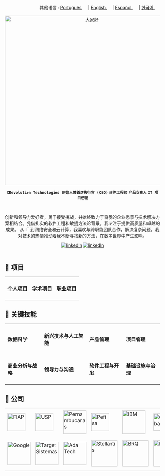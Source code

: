 <div align="right">
  其他语言 : <a href="https://github.com/LlynS2/LLYNS2/tree/Português" target="_blank">Português <img src="https://github.com/user-attachments/assets/fa0289cd-3feb-4b62-a6b5-19d80a95a50c" width="15"></a> | <a href="https://github.com/LlynS2/LLYNS2" target="_blank">English <img src="https://github.com/user-attachments/assets/8e065c04-101a-4fd8-814c-b8e6778fca1a" width="15"></a> | <a href="https://github.com/LlynS2/LLYNS2/tree/Español" target="_blank">Español <img src="https://github.com/user-attachments/assets/0a4eb85c-cd21-43fc-bd98-7c1042f7b08e" width="17"></a> | <a href="https://github.com/LlynS2/LLYNS2/tree/한국어" target="_blank">한국어 <img src="https://github.com/user-attachments/assets/5f6886c4-4a79-49b7-b33c-053e1b7ba8c4" width="17"></a>
</div><br>

<div align="center">
   <img src="https://github.com/user-attachments/assets/b5fe7caa-b87d-4d28-b075-c76b1cd4efee" alt="大家好" width="550">
</div>

<div align="center">
   
   **`XRevolution Technologies 创始人兼首席执行官 (CEO)`** **`软件工程师`** **`产品负责人`** **`IT 项目经理`**
   
</div><br>

<div align="center">
  <p>创新和领导力爱好者，勇于接受挑战，并始终致力于将我的企业愿景与技术解决方案相结合。凭借扎实的软件工程和敏捷方法论背景，我专注于提供高质量和卓越的成果。
     从 IT 到网络安全和云计算，我喜欢与跨职能团队合作，解决复杂问题。我对技术的热情推动着我不断寻找新的方法，在数字世界中产生影响。</p>
</div>

<div align="center">
   <a href="https://www.linkedin.com/in/hevellyn-mc-frei-mba-079020219/"><img alt="linkedIn" src="https://custom-icon-badges.demolab.com/badge/-专业LinkedIn-pink?style=for-the-badge&logo=linkedin"/></a>
   <a href="https://www.linkedin.com/company/xrevolution-technologies/"><img alt="linkedIn" src="https://custom-icon-badges.demolab.com/badge/-企业LinkedIn-cyan?style=for-the-badge&logo=linkedin"/></a>
</div><br>

<div>
    <h2>📝 项目</h2>
   <table align="center">
    <tbody>
        <tr>
            <td><h4><a href="https://github.com/LlynS2/Personal-Projects" target="_blank">个人项目</h4></a></td>
            <td><h4><a href="https://github.com/LlynS2/Academic-Projects" target="_blank">学术项目</h4></a></td>
            <td><h4><a href="https://github.com/LlynS2/Professional-Projects" target="_blank">职业项目</h4></a></td>
        </tr>
    </tbody>
 </table>
</div>
<div>
  <h2>💎 关键技能</h2>  
<table>
    <tbody>
        <tr>
            <td><h4>数据科学</h4></td>
            <td><h4>新兴技术与人工智能</h4></td>
            <td><h4>产品管理</h4></td>
            <td><h4>项目管理</h4></td>
        </tr>
        <tr>
          <td><h4>商业分析与战略</h4></td>
            <td><h4>领导力与沟通</h4></td>
            <td><h4>软件工程与开发</h4></td>
            <td><h4>基础设施与治理</h4></td>
        </tr>
    </tbody>
 </table>
</div>
<div>
<h2>💼 公司</h2>
  <table>
    <tbody>
      <tr>
        <td><img src="https://github.com/user-attachments/assets/25d8d17c-e721-4885-a8b9-c41ed10bbacf" alt="FIAP" width="57"></td>
        <td><img src="https://github.com/user-attachments/assets/bbd53888-0feb-44d1-a882-eb7047924402" alt="USP" width="57"></td>
        <td><img src="https://github.com/user-attachments/assets/371788ba-379a-464f-980e-3265221fcca8" alt="Pernambucanas" width="75"></td>
        <td><img src="https://github.com/user-attachments/assets/ec8dcdc6-f30c-4276-a032-da2fb459908e" alt="Pefisa" width="57"></td>
        <td><img src="https://github.com/user-attachments/assets/4d043c02-2fb4-4042-a2c4-41219c214373" alt="IBM" width="75"></td>
        <td><img src="https://github.com/user-attachments/assets/96987f7c-8781-4664-a089-b25485e197f5" alt="Globant" width="55"></td>
        <td><img src="https://github.com/user-attachments/assets/41616e29-7bff-4bae-8523-684ff3dd9ca1" alt="Alura" width="55"></td>
        <td><img src="https://github.com/user-attachments/assets/df9c855f-95f3-4892-adb4-508dac3655e2" alt="MIT" width="85"></td>
        <td><img src="https://github.com/user-attachments/assets/d63262db-4d9a-4e89-8bc8-7425fbb6f92a" alt="IFood" width="85"></td>
      </tr>
      <tr>
        <td><img src="https://github.com/user-attachments/assets/5841fa53-601e-46d4-b875-1efcf8652d08" alt="Google" width="75"></td>
        <td><img src="https://github.com/user-attachments/assets/c1e293ac-75d0-41d6-9143-d09715e89830" alt="Target Sistemas" width="75"></td>
        <td><img src="https://github.com/user-attachments/assets/44f293f0-c32c-42e8-a3f2-a6f692ccc408" alt="Ada Tech" width="75"></td>
        <td><img src="https://github.com/user-attachments/assets/874b4429-14cf-414e-9a84-82b1a3e5740a" alt="Stellantis" width="85"></td>
        <td><img src="https://github.com/user-attachments/assets/fd28537e-69e3-4a1a-8b56-e2658d3835bb" alt="BRQ" width="85"></td>
        <td><img src="https://github.com/user-attachments/assets/f0b68583-1b7d-44c6-bbc4-7f8aeda99b3b" alt="BAYER" width="85"></td>
        <td><img src="https://github.com/user-attachments/assets/612541d8-e2fb-4b0d-b132-c907ff819358" alt="哈佛大学" width="95"></td>
        <td><img src="https://github.com/user-attachments/assets/06ac6c2d-651a-4ed5-90aa-f4aecbee5a1d" alt="哈佛商学院出版教育" width="105"></td>
        <td><img src="https://github.com/user-attachments/assets/80cf96e3-8354-4c4d-a16a-79a55926dcfb" alt="XRevolution Technologies" width="95"></td>
      </tr>
    </tbody>
  </table>
</div>
